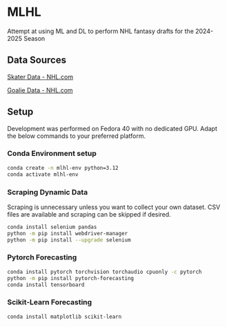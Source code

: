 # MLHL
Attempt at using ML and DL to perform NHL fantasy drafts for the 2024-2025 Season

## Data Sources
[Skater Data - NHL.com](https://www.nhl.com/stats/skaters?aggregate=0&reportType=season&seasonFrom=20052006&seasonTo=20232024&gameType=2&sort=points,goals,assists&page=0&pageSize=100)

[Goalie Data - NHL.com](https://www.nhl.com/stats/goalies?aggregate=0&report=advanced&reportType=season&seasonFrom=20052006&seasonTo=20232024&gameType=2&status=active&sort=qualityStart,a_goalsAgainstAverage&page=0&pageSize=100)

## Setup

Development was performed on Fedora 40 with no dedicated GPU. Adapt the below commands to your preferred platform.

### Conda Environment setup

```bash
conda create -n mlhl-env python=3.12
conda activate mlhl-env
```

### Scraping Dynamic Data

Scraping is unnecessary unless you want to collect your own dataset. CSV files are available and scraping can be skipped if desired.

```bash
conda install selenium pandas
python -m pip install webdriver-manager
python -m pip install --upgrade selenium
```

### Pytorch Forecasting

```bash
conda install pytorch torchvision torchaudio cpuonly -c pytorch
python -m pip install pytorch-forecasting
conda install tensorboard
```

### Scikit-Learn Forecasting

```bash
conda install matplotlib scikit-learn
```